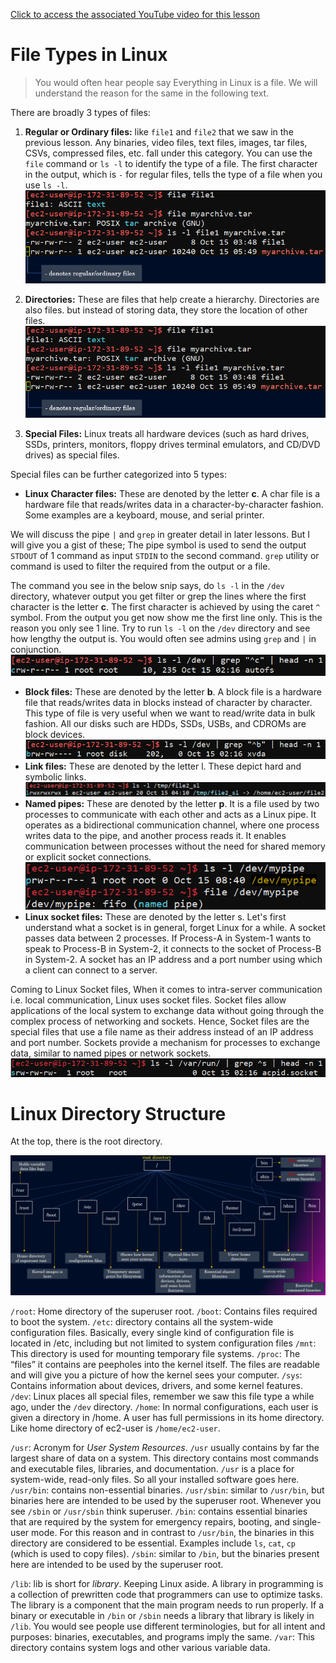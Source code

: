 
[Click to access the associated YouTube video for this lesson](https://www.youtube.com/watch?v=p8VQmk_zbVo&list=PLmPit9IIdzwQl1kuuoEhG38DC3cdbqZHB&index=4&ab_channel=CloudWithVarJosh)

# File Types in Linux

> You would often hear people say Everything in Linux is a file. We will understand the reason for the same in the following text.

There are broadly 3 types of files:

 1. **Regular or Ordinary files:** like `file1` and `file2` that we saw in the previous lesson. Any binaries, video files, text files, images, tar files, CSVs, compressed files, etc. fall under this category.
You can use the `file` command or `ls -l` to identify the type of a file. The first character in the output, which is `-` for regular files, tells the type of a file when you use `ls -l`.
![Alt text](/images/4-file-1.png)

 3. **Directories:** These are files that help create a hierarchy. Directories are also files. but instead of storing data, they store the location of other files.
 ![Alt text](/images/4-file-2.png)

 4. **Special Files:** Linux treats all hardware devices (such as hard drives, SSDs, printers, monitors, floppy drives terminal emulators, and CD/DVD drives) as special files. 

Special files can be further categorized into 5 types:

 - **Linux Character files:** These are denoted by the letter **c**. A char file is a hardware file that reads/writes data in a character-by-character fashion. Some examples are a keyboard, mouse, and serial printer.
 
We will discuss the pipe `|` and `grep` in greater detail in later lessons. But I will give you a gist of these; The pipe symbol is used to send the output `STDOUT` of 1 command as input `STDIN` to the second command. `grep` utility or command is used to filter the required from the output or a file.

The command you see in the below snip says, do `ls -l` in the `/dev` directory, whatever output you get filter or grep the lines where the first character is the letter **c**. The first character is achieved by using the caret `^` symbol. From the output you get now show me the first line only. This is the reason you only see 1 line. Try to run `ls -l` on the `/dev` directory and see how lengthy the output is.
You would often see admins using `grep` and `|` in conjunction.
![Alt text](/images/4-file-3.png)

 - **Block files:** These are denoted by the letter **b**. A block file is a hardware file that reads/writes data in blocks instead of character by character. This type of file is very useful when we want to read/write data in bulk fashion. All our disks such are HDDs, SSDs, USBs, and CDROMs are block devices.
 ![Alt text](/images/4-file-4.png)
 - **Link files:** These are denoted by the letter l. These depict hard and symbolic links.
 ![Alt text](/images/4-file-5.png)
 - **Named pipes:** These are denoted by the letter **p**. It is a file used by two processes to communicate with each other and acts as a Linux pipe. It operates as a bidirectional communication channel, where one process writes data to the pipe, and another process reads it. It enables communication between processes without the need for shared memory or explicit socket connections.
![Alt text](/images/4-file-6.png)
- **Linux socket files:** These are denoted by the letter s. Let's first understand what a socket is in general, forget Linux for a while. A socket passes data between 2 processes. If Process-A in System-1 wants to speak to Process-B in System-2, it connects to the socket of Process-B in System-2. A socket has an IP address and a port number using which a client can connect to a server.

Coming to Linux Socket files, When it comes to intra-server communication i.e. local communication, Linux uses socket files. Socket files allow applications of the local system to exchange data without going through the complex process of networking and sockets.
Hence, Socket files are the special files that use a file name as their address instead of an IP address and port number. 
Sockets provide a mechanism for processes to exchange data, similar to named pipes or network sockets.
![Alt text](/images/4-file-7.png)

# Linux Directory Structure
At the top, there is the root directory.

![Alt text](/images/4-file-8.png)

`/root`: Home directory of the superuser root.
`/boot`: Contains files required to boot the system.
`/etc`: directory contains all the system-wide configuration files. Basically, every single kind of configuration file is located in /etc, including but not limited to system configuration files
`/mnt`: This directory is used for mounting temporary file systems.
`/proc`: The “files” it contains are peepholes into the kernel itself. The files are readable and will give you a picture of how the kernel sees your computer.
`/sys`: Contains information about devices, drivers, and some kernel features.
`/dev`: Linux places all special files, remember we saw this file type a while ago, under the `/dev` directory.
`/home`: In normal configurations, each user is given a directory in /home. A user has full permissions in its home directory. Like home directory of ec2-user is `/home/ec2-user`.

`/usr`: Acronym for *User System Resources*. `/usr` usually contains by far the largest share of data on a system. This directory contains most commands and executable files, libraries, and documentation. `/usr` is a place for system-wide, read-only files. So all your installed software goes here.
`/usr/bin`: contains non-essential binaries.
`/usr/sbin`: similar to `/usr/bin`, but binaries here are intended to be used by the superuser root. Whenever you see `/sbin` or `/usr/sbin` think superuser.
`/bin`: contains essential binaries that are required by the system for emergency repairs, booting, and single-user mode. For this reason and in contrast to `/usr/bin`, the binaries in this directory are considered to be essential. Examples include `ls`, `cat`, `cp` (which is used to copy files). 
`/sbin`: similar to `/bin`, but the binaries present here are intended to be used by the superuser root.

`/lib`: lib is short for *library*. Keeping Linux aside. A library in programming is a collection of prewritten code that programmers can use to optimize tasks.  The library is a component that the main program needs to run properly. If a binary or executable in `/bin` or `/sbin` needs a library that library is likely in `/lib`.
You would see people use different terminologies, but for all intent and purposes: binaries, executables, and programs imply the same.
`/var`: This directory contains system logs and other various variable data.
